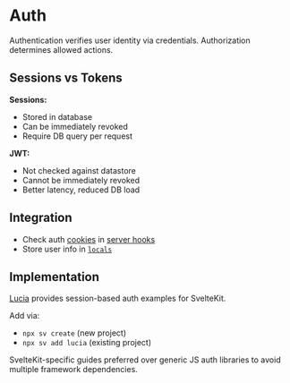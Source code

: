 # Auth

Authentication verifies user identity via credentials. Authorization determines allowed actions.

## Sessions vs Tokens

**Sessions:**
- Stored in database
- Can be immediately revoked
- Require DB query per request

**JWT:**
- Not checked against datastore
- Cannot be immediately revoked
- Better latency, reduced DB load

## Integration

- Check auth [cookies](@sveltejs-kit#Cookies) in [server hooks](hooks#Server-hooks)
- Store user info in [`locals`](hooks#Server-hooks-locals)

## Implementation

[Lucia](https://lucia-auth.com/) provides session-based auth examples for SvelteKit.

Add via:
- `npx sv create` (new project)
- `npx sv add lucia` (existing project)

SvelteKit-specific guides preferred over generic JS auth libraries to avoid multiple framework dependencies.